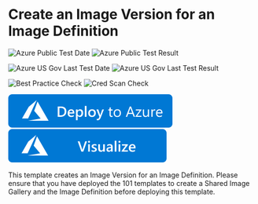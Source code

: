 # Create an Image Version for an Image Definition

![Azure Public Test Date](https://azurequickstartsservice.blob.core.windows.net/badges/101-sig-image-version-create/PublicLastTestDate.svg)
![Azure Public Test Result](https://azurequickstartsservice.blob.core.windows.net/badges/101-sig-image-version-create/PublicDeployment.svg)

![Azure US Gov Last Test Date](https://azurequickstartsservice.blob.core.windows.net/badges/101-sig-image-version-create/FairfaxLastTestDate.svg)
![Azure US Gov Last Test Result](https://azurequickstartsservice.blob.core.windows.net/badges/101-sig-image-version-create/FairfaxDeployment.svg)

![Best Practice Check](https://azurequickstartsservice.blob.core.windows.net/badges/101-sig-image-version-create/BestPracticeResult.svg)
![Cred Scan Check](https://azurequickstartsservice.blob.core.windows.net/badges/101-sig-image-version-create/CredScanResult.svg)

[![Deploy To Azure](https://raw.githubusercontent.com/Azure/azure-quickstart-templates/master/1-CONTRIBUTION-GUIDE/images/deploytoazure.svg?sanitize=true)]("https://portal.azure.com/#create/Microsoft.Template/uri/https%3A%2F%2Fraw.githubusercontent.com%2FAzure%2Fazure-quickstart-templates%2Fmaster%2F101-sig-image-version-create%2Fazuredeploy.json")
[![Visualize](https://raw.githubusercontent.com/Azure/azure-quickstart-templates/master/1-CONTRIBUTION-GUIDE/images/visualizebutton.svg?sanitize=true)]("http://armviz.io/#/?load=https%3A%2F%2Fraw.githubusercontent.com%2FAzure%2Fazure-quickstart-templates%2Fmaster%2F101-sig-image-version-create%2Fazuredeploy.json")

This template creates an Image Version for an Image Definition. Please ensure
that you have deployed the 101 templates to create a Shared Image Gallery and
the Image Definition before deploying this template.

